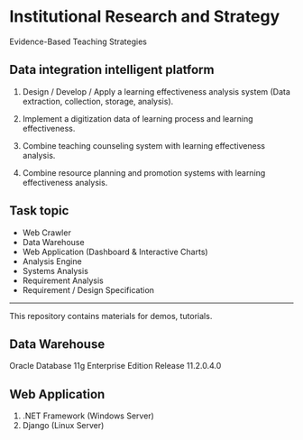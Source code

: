 # Institutional Research and Strategy

Evidence-Based Teaching Strategies


## Data integration intelligent platform

1. Design / Develop / Apply a learning effectiveness analysis system (Data extraction, collection, storage, analysis).

2. Implement a digitization data of learning process and learning effectiveness.

3. Combine teaching counseling system with learning effectiveness analysis.

4. Combine resource planning and promotion systems with learning effectiveness analysis.


## Task topic

* Web Crawler
* Data Warehouse
* Web Application (Dashboard & Interactive Charts)
* Analysis Engine
* Systems Analysis
* Requirement Analysis
* Requirement / Design Specification

---

This repository contains materials for demos, tutorials.

## Data Warehouse

Oracle Database 11g Enterprise Edition Release 11.2.0.4.0

## Web Application

1. .NET Framework (Windows Server)
2. Django (Linux Server)

